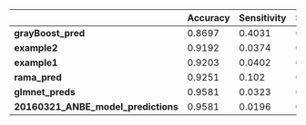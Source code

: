 |    &nbsp;    |  Accuracy  |  Sensitivity  |  Specificity  |  Balanced_Accuracy  |  
| ------------ | ---------- | ------------- | ------------- | ------------------- | 
| **grayBoost_pred** |   0.8697   |    0.4031     |      0.4031     |      0.64669   | 
| **example2** |   0.9192   |    0.0374     |      0.0374     |      0.49771   | 
| **example1** |   0.9203   |    0.0402     |      0.0402     |      0.49963   | 
| **rama_pred** |   0.9251   |    0.102     |      0.102     |      0.53168   | 
| **glmnet_preds** |   0.9581   |    0.0323     |      0.0323     |      0.51556   | 
| **20160321_ANBE_model_predictions** |   0.9581   |    0.0196     |      0.0196     |      0.50952   | 
